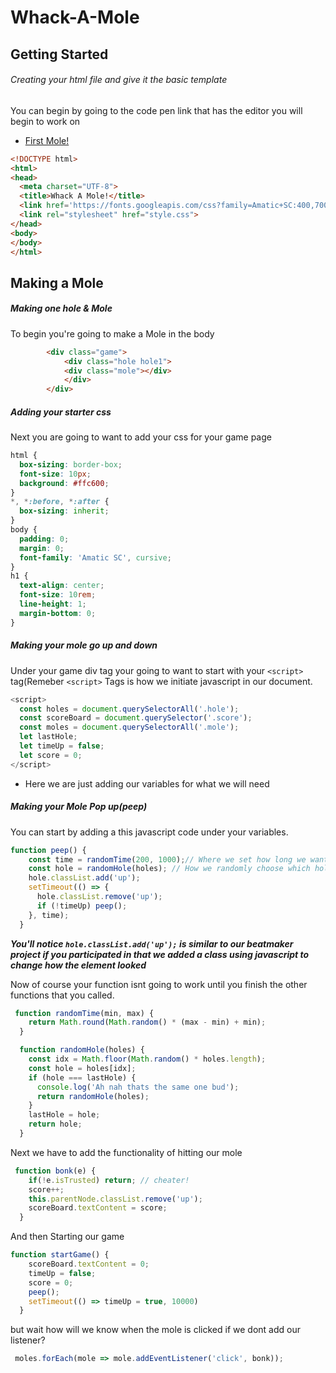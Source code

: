 # Whack-A-Mole

## Getting Started

###### Creating your html file and give it the basic template
You can begin by going to the code pen link that has the editor you will begin to work on


* [First Mole!]()

```html 
<!DOCTYPE html>
<html>
<head>
  <meta charset="UTF-8">
  <title>Whack A Mole!</title>
  <link href='https://fonts.googleapis.com/css?family=Amatic+SC:400,700' rel='stylesheet' type='text/css'>
  <link rel="stylesheet" href="style.css">
</head>
<body>
</body>
</html>

```

## Making a Mole

##### Making one hole & Mole
To begin you're going to make a Mole in the body

```html
		<div class="game"> 
			<div class="hole hole1">
      		<div class="mole"></div>
    		</div>
		</div>
```


##### Adding your starter css

Next you are going to want to add your css for your game page

```css
html {
  box-sizing: border-box;
  font-size: 10px;
  background: #ffc600;
}
*, *:before, *:after {
  box-sizing: inherit;
}
body {
  padding: 0;
  margin: 0;
  font-family: 'Amatic SC', cursive;
}
h1 {
  text-align: center;
  font-size: 10rem;
  line-height: 1;
  margin-bottom: 0;
}
```

##### Making your mole go up and down

Under your game div tag your going to want to start with your `<script>` tag(Remeber `<script>` Tags is how we initiate javascript in our document.

```javascript 
<script>
  const holes = document.querySelectorAll('.hole');
  const scoreBoard = document.querySelector('.score');
  const moles = document.querySelectorAll('.mole');
  let lastHole;
  let timeUp = false;
  let score = 0;
</script>
```

* Here we are just adding our variables for what we will need


##### Making your Mole Pop up(peep)

You can start by adding a this javascript code under your variables.

```javascript
function peep() {
    const time = randomTime(200, 1000);// Where we set how long we want the mole to stay up
    const hole = randomHole(holes); // How we randomly choose which hole for the mole to pop up
    hole.classList.add('up');
    setTimeout(() => {
      hole.classList.remove('up');
      if (!timeUp) peep();
    }, time);
  }
```

***You'll notice `hole.classList.add('up');` is similar to our beatmaker project if you participated in that we added a class using javascript to change how the element looked***

Now of course your function isnt going to work until you finish the other functions that you called.

```javascript
 function randomTime(min, max) {
    return Math.round(Math.random() * (max - min) + min);
  }

  function randomHole(holes) {
    const idx = Math.floor(Math.random() * holes.length);
    const hole = holes[idx];
    if (hole === lastHole) {
      console.log('Ah nah thats the same one bud');
      return randomHole(holes);
    }
    lastHole = hole;
    return hole;
  }
```

Next we have to add the functionality of hitting our mole

```javascript
 function bonk(e) {
    if(!e.isTrusted) return; // cheater!
    score++;
    this.parentNode.classList.remove('up');
    scoreBoard.textContent = score;
  }
```

And then Starting our game 

```javascript
function startGame() {
    scoreBoard.textContent = 0;
    timeUp = false;
    score = 0;
    peep();
    setTimeout(() => timeUp = true, 10000)
  }
```

but wait how will we know when the mole is clicked if we dont add our listener?

``` javascript
 moles.forEach(mole => mole.addEventListener('click', bonk));
```
